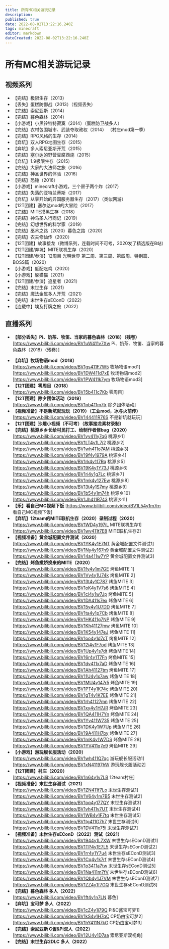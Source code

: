 ```yaml
---
title: 所有MC相关游玩记录
description: 
published: true
date: 2022-08-02T13:22:16.240Z
tags: minecraft
editor: markdown
dateCreated: 2022-08-02T13:22:16.240Z
---
```


# 所有MC相关游玩记录
## 视频系列
* 【完结】极限生存（2013） 
* 【丢失】蛋糕防御战（2013）（视频丢失）
* 【完结】索尼亚斯（2014）
* 【完结】暮色森林（2014）
* 【小游戏】小黑铃铛特寂寞（2014）（蛋糕防卫战多人）
* 【完结】农村包围城市、武装夺取政权（2014） （村庄mod第一季）
* 【完结】RPG风格的生存（2014）
* 【弃坑】双人RPG地图生存（2015）
* 【弃坑】多人索尼亚斯开荒（2015）
* 【完结】塞尔达的野营豆腐西施（2015）
* 【弃坑】1.9极限生存（2015）
* 【完结】大家的大法师之旅（2016）
* 【完结】神圣世界的体验（2016）
* 【完结】恐锤（2016）
* 【小游戏】minecraft小游戏，三个房子两个炸（2017）
* 【完结】失落的亚特兰蒂斯（2017）
* 【弃坑】从零开始的异国服务器生存（2017）（类似网游）
* 【12T团建】塞尔达mod的大冒险（2017）
* 【完结】MITE摸黑生存（2018）
* 【完结】神鸟圣人行商记（2019）
* 【完结】幻想世界的科学家（2019）
* 【完结】巫术之路（2020）暮色之路（2020）
* 【完结】农夫修仙传（2020）
* 【12T团建】故事接龙（微博系列，连载时间不可考，2020发了精选版在B站）
* 【12T团建/弃坑】MITE联机生存（2020）
* 【12T团建/参演】12周目 光明世界 第二周、第三周、第四周、特别篇、BOSS篇（2020）
* 【小游戏】低配吃鸡（2020）
* 【小游戏】躲猫猫（2021）
* 【12T团建/参演】追星者（2021）
* 【完结】末世生存（2021）
* 【完结】魔法金属多人开荒（2021）
* 【完结】末世生存sEConD（2022）
* 【连载中】埃及打牌之旅（2022）

## 直播系列
+ **【部分丢失】Pi、奶茶、牧笛、当家的暮色森林（2018）（残卷）**
[https://www.bilibili.com/video/BV1uW411v7Xw Pi、奶茶、牧笛、当家的暮色森林（2018）（残卷）]
* **【弃坑】牧场物语mod（2018）**
[https://www.bilibili.com/video/BV1gs411F7W5 牧场物语mod1]
[https://www.bilibili.com/video/BV1DW411d7xE 牧场物语mod2]
[https://www.bilibili.com/video/BV1PW411k7ym 牧场物语mod3]
* **【12T团建】零周目（2018）**
[https://www.bilibili.com/video/BV15b411c7Kb 零周目]
* **【12T团建】除夕团体活动（2019）**
[https://www.bilibili.com/video/BV1pb411m7tr 除夕团体活动]
* **【视频准备】不是新坑就玩玩（2019）（工业mod，冰与火前传）**
[https://www.bilibili.com/video/BV144411R76S 不是新坑就玩玩]
* **【12T团建】沙雕小视频（不可考）（故事接龙素材录制）**
* **【完结】桃源乡乡长给村民打工、给制作者修bug（2020）** 
[https://www.bilibili.com/video/BV1yv411y7q6 桃源乡1]
[https://www.bilibili.com/video/BV1LT4y1L7j2 桃源乡2]
[https://www.bilibili.com/video/BV1wh411o7AM 桃源乡3]
[https://www.bilibili.com/video/BV19f4y1979A 桃源乡4]
[https://www.bilibili.com/video/BV1rk4y117Rq 桃源乡5]
[https://www.bilibili.com/video/BV19K4y1Y73J 桃源乡6]
[https://www.bilibili.com/video/BV1ri4y1g7Lc 桃源乡7]
[https://www.bilibili.com/video/BV1mk4y127Ew 桃源乡8]
[https://www.bilibili.com/video/BV13t4y1S7my 桃源乡9]
[https://www.bilibili.com/video/BV1b54y1m74h 桃源乡10]
[https://www.bilibili.com/video/BV1Jh411R743 桃源乡11]
* **【乐】看自己MC视频下饭**
[https://www.bilibili.com/video/BV1L54y1m7rn 看自己MC视频下饭]
* **【弃坑】12team的MITE联机生存（2020）录制过程（2020）** 
[https://www.bilibili.com/video/BV1WD4y197iL MITE联机生存1]
[https://www.bilibili.com/video/BV1wv411t7E8 MITE联机生存2]
* **【视频准备】黄金城配置文件测试（2020）**
[https://www.bilibili.com/video/BV1YK4y1E7NT 黄金城配置文件测试1]
[https://www.bilibili.com/video/BV1Ny4y167n9 黄金城配置文件测试2]
[https://www.bilibili.com/video/BV14a411w7YP 黄金城配置文件测试3]
* **【完结】烤鱼撒娇换来的MITE（2020）**
[https://www.bilibili.com/video/BV1fy4y1m7GE 烤鱼MITE 1]
[https://www.bilibili.com/video/BV1Vy4y1U74k 烤鱼MITE 2]
[https://www.bilibili.com/video/BV13t4y1C787 烤鱼MITE 3]
[https://www.bilibili.com/video/BV1oK4y1V7s6 烤鱼MITE 4]
[https://www.bilibili.com/video/BV1ci4y1w7Jp 烤鱼MITE 5]
[https://www.bilibili.com/video/BV1DA411s7ex 烤鱼MITE 6]
[https://www.bilibili.com/video/BV15y4y1U7DD 烤鱼MITE 7]
[https://www.bilibili.com/video/BV1ta4y1p7Cb 烤鱼MITE 8]
[https://www.bilibili.com/video/BV1HK411g7NP 烤鱼MITE 9]
[https://www.bilibili.com/video/BV1Kh41127mw 烤鱼MITE 10]
[https://www.bilibili.com/video/BV1K54y147eJ 烤鱼MITE 11]
[https://www.bilibili.com/video/BV1oo4y1d7cT 烤鱼MITE 12]
[https://www.bilibili.com/video/BV12i4y1F7od 烤鱼MITE 13]
[https://www.bilibili.com/video/BV1Up4y1s7dt 烤鱼MITE 14]
[https://www.bilibili.com/video/BV16r4y1T7Fn 烤鱼MITE 15]
[https://www.bilibili.com/video/BV1dv411x7aD 烤鱼MITE 16]
[https://www.bilibili.com/video/BV1Ah41127tm 烤鱼MITE 17]
[https://www.bilibili.com/video/BV11U4y1x7aw 烤鱼MITE 18]
[https://www.bilibili.com/video/BV1MU4y147r5 烤鱼MITE 19]
[https://www.bilibili.com/video/BV1PT4y1K74c 烤鱼MITE 20]
[https://www.bilibili.com/video/BV1gT4y1K7EE 烤鱼MITE 21]
[https://www.bilibili.com/video/BV1rh41127mn 烤鱼MITE 22]
[https://www.bilibili.com/video/BV1xy4y1H7JR 烤鱼MITE 23]
[https://www.bilibili.com/video/BV1QA411H7Yn 烤鱼MITE 24]
[https://www.bilibili.com/video/BV1Yv411W735 烤鱼MITE 25]
[https://www.bilibili.com/video/BV1DK4y1W7Up 烤鱼MITE 26]
[https://www.bilibili.com/video/BV19A411H7by 烤鱼MITE 27]
[https://www.bilibili.com/video/BV1mK4y1W7DS 烤鱼MITE 28]
[https://www.bilibili.com/video/BV1YV411q7e9 烤鱼MITE 29]
* **【小游戏】游玩舰长服活动（2020）**
[https://www.bilibili.com/video/BV1wh411Q7qc 游玩舰长服活动1]
[https://www.bilibili.com/video/BV1xN41197hW 游玩舰长服活动2]
* **【12T团建】村庄（2020）**
[https://www.bilibili.com/video/BV1n64y1v7LB 12team村庄]
* **【视频准备】末世生存测试（2021）**
[https://www.bilibili.com/video/BV1ZN411f7Lo 末世生存测试1]
[https://www.bilibili.com/video/BV1V64y1m7B5 末世生存测试2]
[https://www.bilibili.com/video/BV1oq4y177QY 末世生存测试3]
[https://www.bilibili.com/video/BV1vh411v7UT 末世生存测试4]
[https://www.bilibili.com/video/BV1WB4y1F7tq 末世生存测试5]
[https://www.bilibili.com/video/BV1tg411G7h7 末世生存测试6]
[https://www.bilibili.com/video/BV1DV411x75i 末世生存测试7]
* **【视频准备】末世生存sEConD（2022）测试（2021）**
[https://www.bilibili.com/video/BV1944y1L7XW 末世生存sEConD测试1]
[https://www.bilibili.com/video/BV1TP4y1E7L5 末世生存sEConD测试2]
[https://www.bilibili.com/video/BV1rr4y1Y7u4 末世生存sEConD测试3]
[https://www.bilibili.com/video/BV1Cq4y1k7rf 末世生存sEConD测试4]
[https://www.bilibili.com/video/BV1o3411a7tw 末世生存sEConD测试5]
[https://www.bilibili.com/video/BV1Na411m7fV 末世生存sEConD测试6]
[https://www.bilibili.com/video/BV1Qb4y1J7VM 末世生存sEConD测试7]
[https://www.bilibili.com/video/BV1ZZ4y1f7GQ 末世生存sEConD测试8]
* **【完结】暮色森林 多人（2022）**
[https://www.bilibili.com/video/BV1ft4y1n7LN 暮色]
* **【弃坑】宝可梦 多人（2022）**
[https://www.bilibili.com/video/BV1cZ4y1i79Q Pi&C酱宝可梦1]
[https://www.bilibili.com/video/BV1kS4y1H7qC CP奶由宝可梦2]
[https://www.bilibili.com/video/BV1hY411N7kG CP奶由宝可梦3]
* **【完结】索尼亚斯 C酱&Pi双人（2022）**
[https://www.bilibili.com/video/BV12U4y1D7aa 索尼亚斯双视角]
* **【完结】末世生存2DLC 多人（2022）**